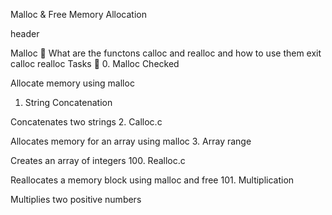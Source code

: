 Malloc & Free
Memory Allocation

header

Malloc 📒
What are the functons calloc and realloc and how to use them
exit
calloc
realloc
Tasks 📃
0. Malloc Checked

Allocate memory using malloc
1. String Concatenation

Concatenates two strings
2. Calloc.c

Allocates memory for an array using malloc
3. Array range

Creates an array of integers
100. Realloc.c

Reallocates a memory block using malloc and free
101. Multiplication

Multiplies two positive numbers
